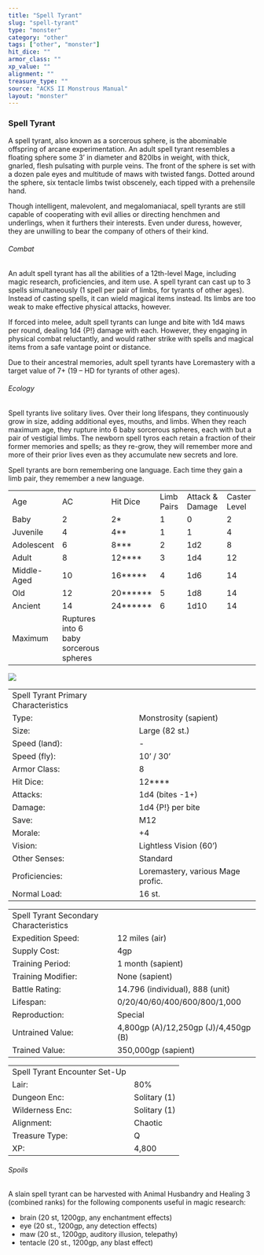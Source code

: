 ```yaml
---
title: "Spell Tyrant"
slug: "spell-tyrant"
type: "monster"
category: "other"
tags: ["other", "monster"]
hit_dice: ""
armor_class: ""
xp_value: ""
alignment: ""
treasure_type: ""
source: "ACKS II Monstrous Manual"
layout: "monster"
---
```


### Spell Tyrant

A spell tyrant, also known as a sorcerous sphere, is the abominable offspring of arcane
experimentation. An adult spell tyrant resembles a floating sphere some 3’ in diameter and 820lbs in
weight, with thick, gnarled, flesh pulsating with purple veins. The front of the sphere is set with
a dozen pale eyes and multitude of maws with twisted fangs. Dotted around the sphere, six tentacle
limbs twist obscenely, each tipped with a prehensile hand.

Though intelligent, malevolent, and megalomaniacal, spell tyrants are still capable of cooperating
with evil allies or directing henchmen and underlings, when it furthers their interests. Even under
duress, however, they are unwilling to bear the company of others of their kind.

###### Combat

An adult spell tyrant has all the abilities of a 12th-level Mage, including magic research,
proficiencies, and item use. A spell tyrant can cast up to 3 spells simultaneously (1 spell per pair
of limbs, for tyrants of other ages). Instead of casting spells, it can wield magical items instead.
Its limbs are too weak to make effective physical attacks, however.

If forced into melee, adult spell tyrants can lunge and bite with 1d4 maws per round, dealing 1d4
{P!} damage with each. However, they engaging in physical combat reluctantly, and would rather
strike with spells and magical items from a safe vantage point or distance.

Due to their ancestral memories, adult spell tyrants have Loremastery with a target value of 7+ (19
– HD for tyrants of other ages).

###### Ecology

Spell tyrants live solitary lives. Over their long lifespans, they continuously grow in size,
adding additional eyes, mouths, and limbs. When they reach maximum age, they rupture into 6 baby
sorcerous spheres, each with but a pair of vestigial limbs. The newborn spell tyros each retain a
fraction of their former memories and spells; as they re-grow, they will remember more and more of
their prior lives even as they accumulate new secrets and lore.

Spell tyrants are born remembering one language. Each time they gain a limb pair, they remember a
new language.

|  |  |  |  |  |  |
| --- | --- | --- | --- | --- | --- |
| Age | AC | Hit  Dice | Limb  Pairs | Attack &  Damage | Caster  Level |
| Baby | 2 | 2\* | 1 | 0 | 2 |
| Juvenile | 4 | 4\*\* | 1 | 1 | 4 |
| Adolescent | 6 | 8\*\*\* | 2 | 1d2 | 8 |
| Adult | 8 | 12\*\*\*\* | 3 | 1d4 | 12 |
| Middle-Aged | 10 | 16\*\*\*\*\* | 4 | 1d6 | 14 |
| Old | 12 | 20\*\*\*\*\*\* | 5 | 1d8 | 14 |
| Ancient | 14 | 24\*\*\*\*\*\* | 6 | 1d10 | 14 |
| Maximum | Ruptures into 6 baby sorcerous spheres | | | | |

![](data:image/png;base64...)

|  |  |
| --- | --- |
| Spell Tyrant Primary Characteristics | |
| Type: | Monstrosity (sapient) |
| Size: | Large (82 st.) |
| Speed (land): | - |
| Speed (fly): | 10’ / 30’ |
| Armor Class: | 8 |
| Hit Dice: | 12\*\*\*\* |
| Attacks: | 1d4 (bites -1+) |
| Damage: | 1d4 {P!} per bite |
| Save: | M12 |
| Morale: | +4 |
| Vision: | Lightless Vision (60’) |
| Other Senses: | Standard |
| Proficiencies: | Loremastery, various Mage profic. |
| Normal Load: | 16 st. |

|  |  |
| --- | --- |
| Spell Tyrant Secondary Characteristics | |
| Expedition Speed: | 12 miles (air) |
| Supply Cost: | 4gp |
| Training Period: | 1 month (sapient) |
| Training Modifier: | None (sapient) |
| Battle Rating: | 14.796 (individual), 888 (unit) |
| Lifespan: | 0/20/40/60/400/600/800/1,000 |
| Reproduction: | Special |
| Untrained Value: | 4,800gp (A)/12,250gp (J)/4,450gp (B) |
| Trained Value: | 350,000gp (sapient) |

|  |  |
| --- | --- |
| Spell Tyrant Encounter Set-Up | |
| Lair: | 80% |
| Dungeon Enc: | Solitary (1) |
| Wilderness Enc: | Solitary (1) |
| Alignment: | Chaotic |
| Treasure Type: | Q |
| XP: | 4,800 |

###### Spoils

A slain spell tyrant can be harvested with Animal Husbandry and Healing 3 (combined ranks) for the
following components useful in magic research:

* brain (20 st, 1200gp, any enchantment effects)
* eye (20 st., 1200gp, any detection effects)
* maw (20 st., 1200gp, auditory illusion, telepathy)
* tentacle (20 st., 1200gp, any blast effect)
